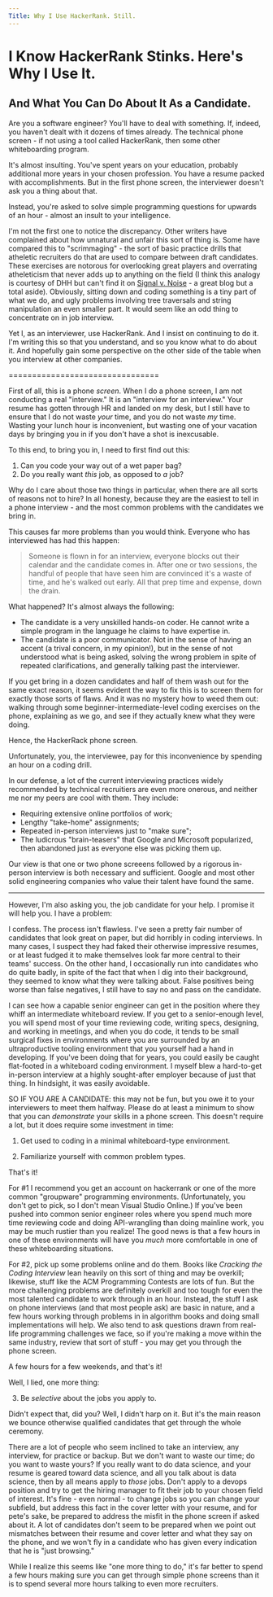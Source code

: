 ```yaml
---
Title: Why I Use HackerRank. Still.
---
```


# I Know HackerRank Stinks. Here's Why I Use It.
## And What You Can Do About It As a Candidate.

Are you a software engineer? You'll have to deal with something. If,
indeed, you haven't dealt with it dozens of times already. The
technical phone screen - if not using a tool called HackerRank, then
some other whiteboarding program.

It's almost insulting. You've spent years on your education, probably
additional more years in your chosen profession. You have a resume
packed with accomplishments. But in the first phone screen, the
interviewer doesn't ask you a thing about that.

Instead, you're asked to solve simple programming questions for
upwards of an hour - almost an insult to your intelligence.

I'm not the first one to notice the discrepancy.
Other writers have complained about how unnatural and unfair this sort
of thing is. Some have compared this to "scrimmaging" - the sort of
basic practice drills that atheletic recruiters do that are used to
compare between draft candidates. These exercises are notorous for
overlooking great players and overrating atheleticism that never adds
up to anything on the field (I think this analogy is courtesy of DHH
but can't find it on [Signal v. Noise](https://m.signalvnoise.com/) -
a great blog but a total aside). Obviously, sitting down and coding
something is a tiny part of what we do, and ugly problems involving
tree traversals and string manipulation an even smaller part. It would
seem like an odd thing to concentrate on in job interview.

Yet I, as an interviewer, use HackerRank. And I insist on continuing
to do it. I'm writing this so that you understand, and so you know
what to do about it. And hopefully gain some perspective on the other
side of the table when you interview at other companies.

================================

First of all, this is a phone *screen*. When I do a phone screen, I am
not conducting a real "interview." It is an "interview for an
interview." Your resume has gotten through HR and landed on my desk,
but I still have to ensure that I do not waste *your* time, and you do
not waste *my* time. Wasting your lunch hour is inconvenient, but
wasting one of your vacation days by bringing you in if you don't have
a shot is inexcusable.

To this end, to bring you in, I need to first find out this:
1. Can you code your way out of a wet paper bag?
2. Do you really want *this* job, as opposed to *a* job?

Why do I care about those two things in particular, when there are all
sorts of reasons not to hire? In all honesty, because they are the
easiest to tell in a phone interview - and the most common problems
with the candidates we bring in.

This causes far more problems than you would think. Everyone who has
interviewed has had this happen:

> Someone is flown in for an interview, everyone blocks out their
> calendar and the candidate comes in. After one or two sessions, the
> handful of people that have seen him are convinced it's a waste of
> time, and he's walked out early. All that prep time and expense,
> down the drain.

What happened? It's almost always the following:

- The candidate is a very unskilled hands-on coder. He cannot write a
  simple program in the language he claims to have expertise in.
- The candidate is a poor communicator. Not in the sense of having an
  accent (a trival concern, in my opinion!), but in the sense of not
  understood what is being asked, 
  solving the wrong problem in spite of repeated clarifications, and
  generally talking past the interviewer.
  
If you get bring in a dozen candidates and half of them wash out for
the same exact reason, it seems evident the way to fix this is to
screen them for exactly those sorts of flaws. And it was no mystery
how to weed them out: walking through some 
beginner-intermediate-level coding exercises on the phone, explaining
as we go, and see if they actually knew what they were doing.

Hence, the HackerRack
phone screen.

Unfortunately, you, the interviewee, pay for this inconvenience by
spending an hour on a coding drill.

In our defense, a lot of the current interviewing practices widely
recommended by technical recruitiers are even more onerous, and
neither me nor my peers are cool with them. They include:

* Requiring extensive online portfolios of work;
* Lengthy "take-home" assignments;
* Repeated in-person interviews just to "make sure";
* The ludicrous "brain-teasers" that Google and Microsoft popularized,
then abandoned just as everyone else was picking them up.

Our view is that one or two phone screeens followed by a rigorous
in-person interview is both necessary and sufficient. Google and most
other solid engineering companies who value their talent have found
the same.

-----------------

However, I'm also asking you, the job candidate for your help. I
promise it will help you. I have a problem:

I confess. The process isn't flawless. I've seen a pretty fair number
of candidates that look great on paper, but did horribly in coding
interviews. In many cases, I suspect they had faked their otherwise
impressive resumes, or at least fudged it to make themselves look far
more central to their teams' success. On the other hand, I
occasionally run into candidates who do quite badly, in spite of the
fact that when I dig into their background, they seemed to know what
they were talking about. False positives being worse than false
negatives, I still have to say no and pass on the candidate.

I can see how a capable senior engineer can get in the position where
they whiff an intermediate whiteboard review. If you get to a
senior-enough level, you will spend most of your time reviewing code,
writing specs, designing, and working in meetings, and when you do
code, it tends to be small surgical fixes in environments where you
are surrounded by an ultraproductive tooling environment that you
yourself had a hand in developing. If you've been doing that for
years, you could easily be caught flat-footed in a whiteboard coding
environment. I myself blew a hard-to-get in-person interview at a
highly sought-after employer because of just that thing. In hindsight,
it was easily avoidable.

SO IF YOU ARE A CANDIDATE: this may not be fun, but you owe it to your
interviewers to meet them halfway. Please do at least a minimum to show that
you can _demonstrate_ your skills in a phone screen. This doesn't
require a lot, but it does require some investment in time:

1. Get used to coding in a minimal whiteboard-type environment.

2. Familiarize yourself with common problem types.

That's it!

For #1 I recommend you get an account on hackerrank or one of the more
common "groupware" programming environments. (Unfortunately, you don't
get to pick, so I don't mean Visual Studio Online.) If you've been
pushed into common senior engineer roles where you spend much more
time reviewing code and doing API-wrangling than doing mainline work,
you may be much rustier than you realize! The good news is that a few
hours in one of these environments will have you *much* more
comfortable in one of these whiteboarding situations.

For #2, pick up some problems online and do them. Books like _Cracking
the Coding Interview_ lean heavily on this sort of thing and may be
overkill; likewise, stuff like the ACM Programming Contests are lots
of fun. But the more challenging problems are definitely overkill and
too tough for even the most talented candidate to work through in an
hour. Instead, the stuff I ask on phone interviews (and that most
people ask) are basic in nature, and a few hours working
through problems in in algorithm books and doing small implementations
will help. We also tend to ask questions drawn from real-life
programming challenges we face, so if you're making a move within the
same industry, review that sort of stuff - you may get you through the
phone screen.

A few hours for a few weekends, and that's it!

Well, I lied, one more thing:

3. Be _selective_ about the jobs you apply to.

Didn't expect that, did you? Well, I didn't harp on it. But it's the
main reason we bounce otherwise qualified candidates that get through
the whole ceremony.

There are a lot of people who seem inclined to take an interview, any
interview, for practice or backup. But we don't want to waste our
time; do you want to waste yours? If you really want to do data
science, and your resume is geared toward data science, and all you talk
about is data science, then by all means apply to *those* jobs.  Don't
apply to a devops position and try to get the hiring manager to fit
their job to your chosen field of interest. It's fine - even normal -
to change jobs so you can change your subfield, but address this fact in
the cover letter with your resume, and for pete's sake, be prepared to
address the misfit in the phone screen if asked about it. A lot of
candidates don't seem to be prepared when we point out mismatches
between their resume and cover letter and what they say on the phone,
and we won't fly in a candidate who has given every indication that he
is "just browsing."

While I realize this seems like "one more thing to do," it's far
better to spend a few hours making sure you can get through simple
phone screens than it is to spend several more hours talking to even
more recruiters.